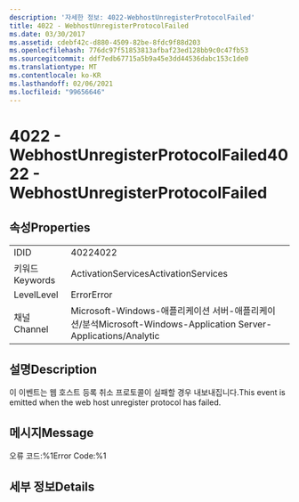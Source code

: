 ```yaml
---
description: '자세한 정보: 4022-WebhostUnregisterProtocolFailed'
title: 4022 - WebhostUnregisterProtocolFailed
ms.date: 03/30/2017
ms.assetid: cdebf42c-d880-4509-82be-8fdc9f88d203
ms.openlocfilehash: 776dc97f51853813afbaf23ed128bb9c0c47fb53
ms.sourcegitcommit: ddf7edb67715a5b9a45e3dd44536dabc153c1de0
ms.translationtype: MT
ms.contentlocale: ko-KR
ms.lasthandoff: 02/06/2021
ms.locfileid: "99656646"
---
```

# <a name="4022---webhostunregisterprotocolfailed"></a><span data-ttu-id="88658-103">4022 - WebhostUnregisterProtocolFailed</span><span class="sxs-lookup"><span data-stu-id="88658-103">4022 - WebhostUnregisterProtocolFailed</span></span>

## <a name="properties"></a><span data-ttu-id="88658-104">속성</span><span class="sxs-lookup"><span data-stu-id="88658-104">Properties</span></span>  
  
|||  
|-|-|  
|<span data-ttu-id="88658-105">ID</span><span class="sxs-lookup"><span data-stu-id="88658-105">ID</span></span>|<span data-ttu-id="88658-106">4022</span><span class="sxs-lookup"><span data-stu-id="88658-106">4022</span></span>|  
|<span data-ttu-id="88658-107">키워드</span><span class="sxs-lookup"><span data-stu-id="88658-107">Keywords</span></span>|<span data-ttu-id="88658-108">ActivationServices</span><span class="sxs-lookup"><span data-stu-id="88658-108">ActivationServices</span></span>|  
|<span data-ttu-id="88658-109">Level</span><span class="sxs-lookup"><span data-stu-id="88658-109">Level</span></span>|<span data-ttu-id="88658-110">Error</span><span class="sxs-lookup"><span data-stu-id="88658-110">Error</span></span>|  
|<span data-ttu-id="88658-111">채널</span><span class="sxs-lookup"><span data-stu-id="88658-111">Channel</span></span>|<span data-ttu-id="88658-112">Microsoft-Windows-애플리케이션 서버-애플리케이션/분석</span><span class="sxs-lookup"><span data-stu-id="88658-112">Microsoft-Windows-Application Server-Applications/Analytic</span></span>|  
  
## <a name="description"></a><span data-ttu-id="88658-113">설명</span><span class="sxs-lookup"><span data-stu-id="88658-113">Description</span></span>  

 <span data-ttu-id="88658-114">이 이벤트는 웹 호스트 등록 취소 프로토콜이 실패할 경우 내보내집니다.</span><span class="sxs-lookup"><span data-stu-id="88658-114">This event is emitted when the web host unregister protocol has failed.</span></span>  
  
## <a name="message"></a><span data-ttu-id="88658-115">메시지</span><span class="sxs-lookup"><span data-stu-id="88658-115">Message</span></span>  

 <span data-ttu-id="88658-116">오류 코드:%1</span><span class="sxs-lookup"><span data-stu-id="88658-116">Error Code:%1</span></span>  
  
## <a name="details"></a><span data-ttu-id="88658-117">세부 정보</span><span class="sxs-lookup"><span data-stu-id="88658-117">Details</span></span>
